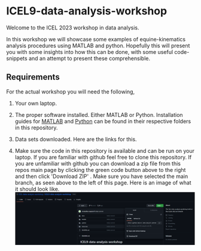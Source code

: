 # ICEL9-data-analysis-workshop

Welcome to the ICEL 2023 workshop in data analysis. 

In this workshop we will showcase some examples of equine-kinematics analysis procedures using MATLAB and python. 
Hopefully this will present you with some insights into how this can be done, with some useful code-snippets and 
an attempt to present these comprehensible.

## Requirements

For the actual workshop you will need the following,
1. Your own laptop.

2. The proper software installed. Either MATLAB or Python. Installation guides for [MATLAB](./matlab/installation.md) and 
[Python](./python/installation.md) can be found in their respective folders in this repository.
3. Data sets downloaded. Here are the links for this.
4. Make sure the code in this repository is available and can be run on your laptop. If you are familiar with github
feel free to clone this repository. If you are unfamiliar with github you can download a zip file from this repos main 
page by clicking the green code button above to the right and then click 'Download ZIP' . Make sure you have selected 
the main branch, as seen above to the left of this page. Here is an image of what it should look like. 
![image](./resources/download-clone-repo.png)



